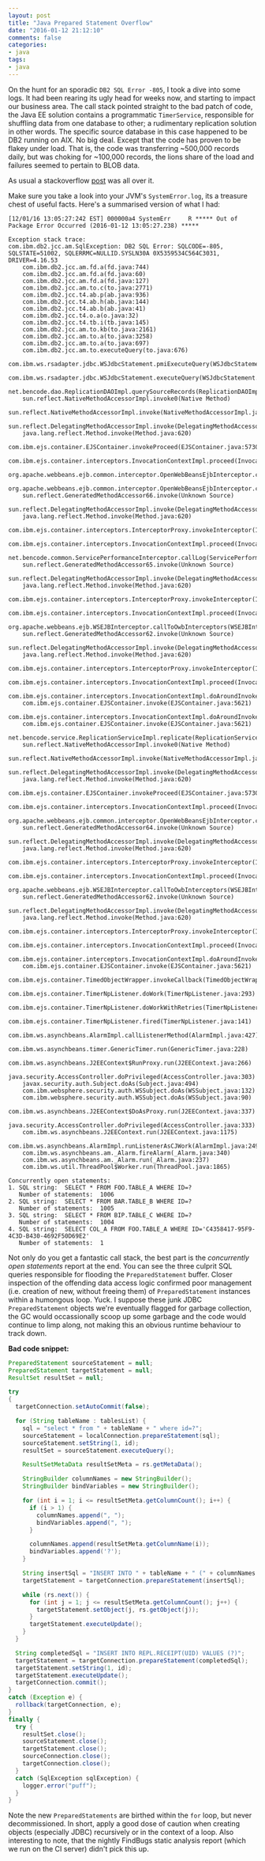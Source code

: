 ```yaml
---
layout: post
title: "Java Prepared Statement Overflow"
date: "2016-01-12 21:12:10"
comments: false
categories:
- java
tags:
- java
---
```


On the hunt for an sporadic `DB2 SQL Error -805`, I took a dive into some logs. It had been rearing its ugly head for weeks now, and starting to impact our business area. The call stack pointed straight to the bad patch of code, the Java EE solution contains a programmatic `TimerService`, responsible for shuffling data from one database to other; a rudimentary replication solution in other words. The specific source database in this case happened to be DB2 running on AIX. No big deal. Except that the code has proven to be flakey under load. That is, the code was transferring ~500,000 records daily, but was choking for ~100,000 records, the lions share of the load and failures seemed to pertain to BLOB data.

As usual a stackoverflow [post](http://stackoverflow.com/questions/21526209/db2-sqlcode-805-sqlstate-51002-sqlerrmc-nullid-syslh203-0x5359534c564c3031) was all over it.

Make sure you take a look into your JVM's `SystemError.log`, its a treasure chest of useful facts. Here's a summarised version of what I had:

```
[12/01/16 13:05:27:242 EST] 000000a4 SystemErr     R ***** Out of Package Error Occurred (2016-01-12 13:05:27.238) *****

Exception stack trace:
com.ibm.db2.jcc.am.SqlException: DB2 SQL Error: SQLCODE=-805, SQLSTATE=51002, SQLERRMC=NULLID.SYSLN30A 0X5359534C564C3031, DRIVER=4.16.53
    com.ibm.db2.jcc.am.fd.a(fd.java:744)
    com.ibm.db2.jcc.am.fd.a(fd.java:60)
    com.ibm.db2.jcc.am.fd.a(fd.java:127)
    com.ibm.db2.jcc.am.to.c(to.java:2771)
    com.ibm.db2.jcc.t4.ab.p(ab.java:936)
    com.ibm.db2.jcc.t4.ab.h(ab.java:144)
    com.ibm.db2.jcc.t4.ab.b(ab.java:41)
    com.ibm.db2.jcc.t4.o.a(o.java:32)
    com.ibm.db2.jcc.t4.tb.i(tb.java:145)
    com.ibm.db2.jcc.am.to.kb(to.java:2161)
    com.ibm.db2.jcc.am.to.a(to.java:3258)
    com.ibm.db2.jcc.am.to.a(to.java:697)
    com.ibm.db2.jcc.am.to.executeQuery(to.java:676)
    com.ibm.ws.rsadapter.jdbc.WSJdbcStatement.pmiExecuteQuery(WSJdbcStatement.java:1728)
    com.ibm.ws.rsadapter.jdbc.WSJdbcStatement.executeQuery(WSJdbcStatement.java:1019)
    net.bencode.dao.ReplicationDAOImpl.querySourceRecords(ReplicationDAOImpl.java:625)
    sun.reflect.NativeMethodAccessorImpl.invoke0(Native Method)
    sun.reflect.NativeMethodAccessorImpl.invoke(NativeMethodAccessorImpl.java:95)
    sun.reflect.DelegatingMethodAccessorImpl.invoke(DelegatingMethodAccessorImpl.java:56)
    java.lang.reflect.Method.invoke(Method.java:620)
    com.ibm.ejs.container.EJSContainer.invokeProceed(EJSContainer.java:5730)
    com.ibm.ejs.container.interceptors.InvocationContextImpl.proceed(InvocationContextImpl.java:568)
    org.apache.webbeans.ejb.common.interceptor.OpenWebBeansEjbInterceptor.callInterceptorsAndDecorators(OpenWebBeansEjbInterceptor.java:526)
    org.apache.webbeans.ejb.common.interceptor.OpenWebBeansEjbInterceptor.callToOwbInterceptors(OpenWebBeansEjbInterceptor.java:200)
    sun.reflect.GeneratedMethodAccessor66.invoke(Unknown Source)
    sun.reflect.DelegatingMethodAccessorImpl.invoke(DelegatingMethodAccessorImpl.java:56)
    java.lang.reflect.Method.invoke(Method.java:620)
    com.ibm.ejs.container.interceptors.InterceptorProxy.invokeInterceptor(InterceptorProxy.java:227)
    com.ibm.ejs.container.interceptors.InvocationContextImpl.proceed(InvocationContextImpl.java:548)
    net.bencode.common.ServicePerformanceInterceptor.callLog(ServicePerformanceInterceptor.java:30)
    sun.reflect.GeneratedMethodAccessor65.invoke(Unknown Source)
    sun.reflect.DelegatingMethodAccessorImpl.invoke(DelegatingMethodAccessorImpl.java:56)
    java.lang.reflect.Method.invoke(Method.java:620)
    com.ibm.ejs.container.interceptors.InterceptorProxy.invokeInterceptor(InterceptorProxy.java:227)
    com.ibm.ejs.container.interceptors.InvocationContextImpl.proceed(InvocationContextImpl.java:548)
    org.apache.webbeans.ejb.WSEJBInterceptor.callToOwbInterceptors(WSEJBInterceptor.java:136)
    sun.reflect.GeneratedMethodAccessor62.invoke(Unknown Source)
    sun.reflect.DelegatingMethodAccessorImpl.invoke(DelegatingMethodAccessorImpl.java:56)
    java.lang.reflect.Method.invoke(Method.java:620)
    com.ibm.ejs.container.interceptors.InterceptorProxy.invokeInterceptor(InterceptorProxy.java:227)
    com.ibm.ejs.container.interceptors.InvocationContextImpl.proceed(InvocationContextImpl.java:548)
    com.ibm.ejs.container.interceptors.InvocationContextImpl.doAroundInvoke(InvocationContextImpl.java:229)
    com.ibm.ejs.container.EJSContainer.invoke(EJSContainer.java:5621)
    com.ibm.ejs.container.interceptors.InvocationContextImpl.doAroundInvoke(InvocationContextImpl.java:229)
    com.ibm.ejs.container.EJSContainer.invoke(EJSContainer.java:5621)
    net.bencode.service.ReplicationServiceImpl.replicate(ReplicationServiceImpl.java:112)
    sun.reflect.NativeMethodAccessorImpl.invoke0(Native Method)
    sun.reflect.NativeMethodAccessorImpl.invoke(NativeMethodAccessorImpl.java:95)
    sun.reflect.DelegatingMethodAccessorImpl.invoke(DelegatingMethodAccessorImpl.java:56)
    java.lang.reflect.Method.invoke(Method.java:620)
    com.ibm.ejs.container.EJSContainer.invokeProceed(EJSContainer.java:5730)
    com.ibm.ejs.container.interceptors.InvocationContextImpl.proceed(InvocationContextImpl.java:568)
    org.apache.webbeans.ejb.common.interceptor.OpenWebBeansEjbInterceptor.callAroundTimeouts(OpenWebBeansEjbInterceptor.java:604)
    sun.reflect.GeneratedMethodAccessor64.invoke(Unknown Source)
    sun.reflect.DelegatingMethodAccessorImpl.invoke(DelegatingMethodAccessorImpl.java:56)
    java.lang.reflect.Method.invoke(Method.java:620)
    com.ibm.ejs.container.interceptors.InterceptorProxy.invokeInterceptor(InterceptorProxy.java:227)
    com.ibm.ejs.container.interceptors.InvocationContextImpl.proceed(InvocationContextImpl.java:548)
    org.apache.webbeans.ejb.WSEJBInterceptor.callToOwbInterceptors(WSEJBInterceptor.java:136)
    sun.reflect.GeneratedMethodAccessor62.invoke(Unknown Source)
    sun.reflect.DelegatingMethodAccessorImpl.invoke(DelegatingMethodAccessorImpl.java:56)
    java.lang.reflect.Method.invoke(Method.java:620)
    com.ibm.ejs.container.interceptors.InterceptorProxy.invokeInterceptor(InterceptorProxy.java:227)
    com.ibm.ejs.container.interceptors.InvocationContextImpl.proceed(InvocationContextImpl.java:548)
    com.ibm.ejs.container.interceptors.InvocationContextImpl.doAroundInvoke(InvocationContextImpl.java:229)
    com.ibm.ejs.container.EJSContainer.invoke(EJSContainer.java:5621)
    com.ibm.ejs.container.TimedObjectWrapper.invokeCallback(TimedObjectWrapper.java:114)
    com.ibm.ejs.container.TimerNpListener.doWork(TimerNpListener.java:293)
    com.ibm.ejs.container.TimerNpListener.doWorkWithRetries(TimerNpListener.java:171)
    com.ibm.ejs.container.TimerNpListener.fired(TimerNpListener.java:141)
    com.ibm.ws.asynchbeans.AlarmImpl.callListenerMethod(AlarmImpl.java:427)
    com.ibm.ws.asynchbeans.timer.GenericTimer.run(GenericTimer.java:228)
    com.ibm.ws.asynchbeans.J2EEContext$RunProxy.run(J2EEContext.java:266)
    java.security.AccessController.doPrivileged(AccessController.java:303)
    javax.security.auth.Subject.doAs(Subject.java:494)
    com.ibm.websphere.security.auth.WSSubject.doAs(WSSubject.java:132)
    com.ibm.websphere.security.auth.WSSubject.doAs(WSSubject.java:90)
    com.ibm.ws.asynchbeans.J2EEContext$DoAsProxy.run(J2EEContext.java:337)
    java.security.AccessController.doPrivileged(AccessController.java:333)
    com.ibm.ws.asynchbeans.J2EEContext.run(J2EEContext.java:1175)
    com.ibm.ws.asynchbeans.AlarmImpl.runListenerAsCJWork(AlarmImpl.java:249)
    com.ibm.ws.asynchbeans.am._Alarm.fireAlarm(_Alarm.java:340)
    com.ibm.ws.asynchbeans.am._Alarm.run(_Alarm.java:237)
    com.ibm.ws.util.ThreadPool$Worker.run(ThreadPool.java:1865)

Concurrently open statements:
1. SQL string:  SELECT * FROM FOO.TABLE_A WHERE ID=?
   Number of statements:  1006
2. SQL string:  SELECT * FROM BAR.TABLE_B WHERE ID=?
   Number of statements:  1005
3. SQL string:  SELECT * FROM BIP.TABLE_C WHERE ID=?
   Number of statements:  1004
4. SQL string:  SELECT COL_A FROM FOO.TABLE_A WHERE ID='C4358417-95F9-4C3D-B430-4692F50D69E2'
   Number of statements:  1
```

Not only do you get a fantastic call stack, the best part is the *concurrently open statements* report at the end. You can see the three culprit SQL queries responsible for flooding the `PreparedStatement` buffer. Closer inspection of the offending data access logic confirmed poor management (i.e. creation of new, without freeing them) of `PreparedStatement` instances within a humongous loop. Yuck. I suppose these junk JDBC `PreparedStatement` objects we're eventually flagged for garbage collection, the GC would occassionally scoop up some garbage and the code would continue to limp along, not making this an obvious runtime behaviour to track down.

**Bad code snippet:**

```java
PreparedStatement sourceStatement = null;
PreparedStatement targetStatement = null;
ResultSet resultSet = null;

try
{
  targetConnection.setAutoCommit(false);

  for (String tableName : tablesList) {
    sql = "select * from " + tableName + " where id=?";
    sourceStatement = localConnection.prepareStatement(sql);
    sourceStatement.setString(1, id);
    resultSet = sourceStatement.executeQuery();

    ResultSetMetaData resultSetMeta = rs.getMetaData();

    StringBuilder columnNames = new StringBuilder();
    StringBuilder bindVariables = new StringBuilder();

    for (int i = 1; i <= resultSetMeta.getColumnCount(); i++) {
      if (i > 1) {
        columnNames.append(", ");
        bindVariables.append(", ");
      }

      columnNames.append(resultSetMeta.getColumnName(i));
      bindVariables.append('?');
    }

    String insertSql = "INSERT INTO " + tableName + " (" + columnNames + ") VALUES (" + bindVariables + ")";
    targetStatement = targetConnection.prepareStatement(insertSql);

    while (rs.next()) {
      for (int j = 1; j <= resultSetMeta.getColumnCount(); j++) {
        targetStatement.setObject(j, rs.getObject(j));
      }
      targetStatement.executeUpdate();
    }
  }

  String completedSql = "INSERT INTO REPL.RECEIPT(UID) VALUES (?)";
  targetStatement = targetConnection.prepareStatement(completedSql);
  targetStatement.setString(1, id);
  targetStatement.executeUpdate();
  targetConnection.commit();
}
catch (Exception e) {
  rollback(targetConnection, e);
}
finally {
  try {
    resultSet.close();
    sourceStatement.close();
    targetStatement.close();
    sourceConnection.close();
    targetConnection.close();
  }
  catch (SqlException sqlException) {
    logger.error("puff");
  }
}
```

Note the new `PreparedStatements` are birthed within the `for` loop, but never decommissioned. In short, apply a good dose of caution when creating objects (especially JDBC) recursively or in the context of a loop. Also interesting to note, that the nightly FindBugs static analysis report (which we run on the CI server) didn't pick this up.

